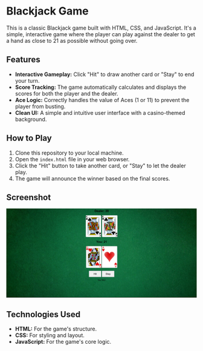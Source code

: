 # Blackjack Game
This is a classic Blackjack game built with HTML, CSS, and JavaScript. It's a simple, interactive game where the player can play against the dealer to get a hand as close to 21 as possible without going over.

## Features
-   **Interactive Gameplay:** Click "Hit" to draw another card or "Stay" to end your turn.
-   **Score Tracking:** The game automatically calculates and displays the scores for both the player and the dealer.
-   **Ace Logic:** Correctly handles the value of Aces (1 or 11) to prevent the player from busting.
-   **Clean UI:** A simple and intuitive user interface with a casino-themed background.

## How to Play
1.  Clone this repository to your local machine.
2.  Open the `index.html` file in your web browser.
3.  Click the "Hit" button to take another card, or "Stay" to let the dealer play.
4.  The game will announce the winner based on the final scores.

## Screenshot
![A screenshot of the Blackjack game in action.](cards/blackjack.png)

## Technologies Used
-   **HTML:** For the game's structure.
-   **CSS:** For styling and layout.
-   **JavaScript:** For the game's core logic.
